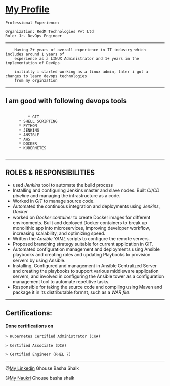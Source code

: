 # <u> My Profile </u>

```
Professional Experience: 

Organization: RedM Technologies Pvt Ltd 					    
Role: Jr. DevOps Engineer
```

---
``` 
	Having 2+ years of overall experience in IT industry which includes around 1 years of 
	experience as a LINUX Administrator and 1+ years in the implementation of DevOps
```

```
	initially i started working as a linux admin, later i got a changes to learn devops technologies
	from my orginzation
```
---

## I am good with following devops tools

```

          * GIT
	  * SHELL SCRIPTING
	  * PYTHON
	  * JENKINS
	  * ANSIBLE
	  * AWS
	  * DOCKER
	  * KUBERNETES
	  
```
	
---

## ROLES & RESPONSIBILITIES

*	used *Jenkins* tool to automate the build process
*	Installing and configuring Jenkins master and slave nodes. Built *CI/CD pipeline* and managing the infrastructure as a code.
*	Worked in *GIT* to manage source code.
*	Automated the continuous integration and deployments using *Jenkins*, *Docker*
*	worked on *Docker container* to create Docker images for different environments. Built and deployed Docker containers to break up monolithic app into microservices,    	improving developer workflow, increasing scalability, and optimizing speed.
*	Written the *Ansible YAML* scripts to configure the remote servers.
*	Proposed branching strategy suitable for current application in GIT.
*	Automated configuration management and deployments using Ansible playbooks and creating roles and updating Playbooks to provision servers by using Ansible.
*	Installing, Configured and management in Ansible Centralized Server and creating the playbooks to support various middleware application servers, and involved in 		configuring the Ansible tower as a configuration management tool to automate repetitive tasks.
*	Responsible for taking the source code and compiling using Maven and package it in its distributable format, such as a *WAR file*.

---

## Certifications: 

#### Done certifications on

	> Kubernetes Certified Administrator (CKA)
	
	> Certified Associate (DCA)
	
	> Certified Engineer (RHEL 7)

---


@[My Linkedin](https://www.linkedin.com/in/ghouse-basha-shaik-627096201/) Ghouse Basha Shaik

@[My Naukri](https://www.naukri.com/mnjuser/profile?id=&orgn=homepage) Ghouse basha shaik
 

